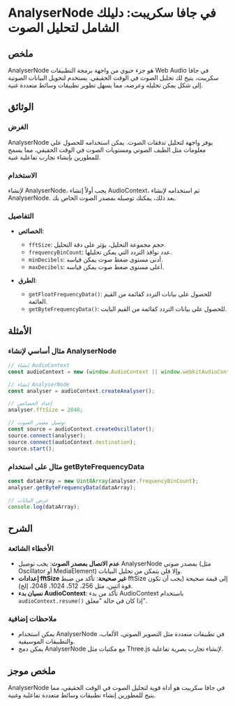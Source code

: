 <!--
Meta Description: # AnalyserNode في جافا سكريبت: دليلك الشامل لتحليل الصوت ## ملخص AnalyserNode هو جزء حيوي من واجهة برمجة التطبيقات Web Audio في جافا سكريبت، يتيح لك ت...
Meta Keywords: analysernode, audiocontext, الصوت, يمكن, على
-->

# AnalyserNode في جافا سكريبت: دليلك الشامل لتحليل الصوت

## ملخص
AnalyserNode هو جزء حيوي من واجهة برمجة التطبيقات Web Audio في جافا سكريبت، يتيح لك تحليل الصوت في الوقت الحقيقي. يستخدم لتحويل البيانات الصوتية إلى شكل يمكن تحليله وعرضه، مما يسهل تطوير تطبيقات وسائط متعددة غنية.

## الوثائق
### الغرض
AnalyserNode يوفر واجهة لتحليل تدفقات الصوت. يمكن استخدامه للحصول على معلومات مثل الطيف الصوتي ومستويات الصوت في الوقت الحقيقي، مما يسمح للمطورين بإنشاء تجارب تفاعلية غنية.

### الاستخدام
لإنشاء AnalyserNode، يجب أولاً إنشاء AudioContext، ثم استخدامه لإنشاء AnalyserNode. بعد ذلك، يمكنك توصيله بمصدر الصوت الخاص بك.

### التفاصيل
- **الخصائص**:
  - `fftSize`: حجم مجموعة التحليل، يؤثر على دقة التحليل.
  - `frequencyBinCount`: عدد نوافذ التردد التي يمكن تحليلها.
  - `minDecibels`: أدنى مستوى ضغط صوت يمكن قياسه.
  - `maxDecibels`: أعلى مستوى ضغط صوت يمكن قياسه.
  
- **الطرق**:
  - `getFloatFrequencyData()`: للحصول على بيانات التردد كقائمة من القيم العائمة.
  - `getByteFrequencyData()`: للحصول على بيانات التردد كقائمة من القيم البايت.

## الأمثلة
### مثال أساسي لإنشاء AnalyserNode
```javascript
// إنشاء AudioContext
const audioContext = new (window.AudioContext || window.webkitAudioContext)();

// إنشاء AnalyserNode
const analyser = audioContext.createAnalyser();

// إعداد الخصائص
analyser.fftSize = 2048;

// توصيل مصدر الصوت
const source = audioContext.createOscillator();
source.connect(analyser);
source.connect(audioContext.destination);
source.start();
```

### مثال على استخدام getByteFrequencyData
```javascript
const dataArray = new Uint8Array(analyser.frequencyBinCount);
analyser.getByteFrequencyData(dataArray);

// عرض البيانات
console.log(dataArray);
```

## الشرح
### الأخطاء الشائعة
- **عدم الاتصال بمصدر الصوت**: يجب توصيل AnalyserNode بمصدر صوتي (مثل Oscillator أو MediaElement) وإلا فلن يتمكن من تحليل البيانات.
- **إعدادات fftSize غير صحيحة**: تأكد من ضبط fftSize إلى قيمة صحيحة (يجب أن تكون قوة اثنين، مثل 256، 512، 1024، 2048، إلخ).
- **نسيان بدء AudioContext**: تأكد من بدء AudioContext باستخدام `audioContext.resume()` إذا كان في حالة "معلق".

### ملاحظات إضافية
- يمكن استخدام AnalyserNode في تطبيقات متعددة مثل التصوير الصوتي، الألعاب، والتطبيقات الموسيقية.
- يمكن دمج AnalyserNode مع مكتبات مثل Three.js لإنشاء تجارب بصرية تفاعلية.

## ملخص موجز
AnalyserNode في جافا سكريبت هو أداة قوية لتحليل الصوت في الوقت الحقيقي، مما يتيح للمطورين إنشاء تطبيقات وسائط متعددة تفاعلية وغنية.